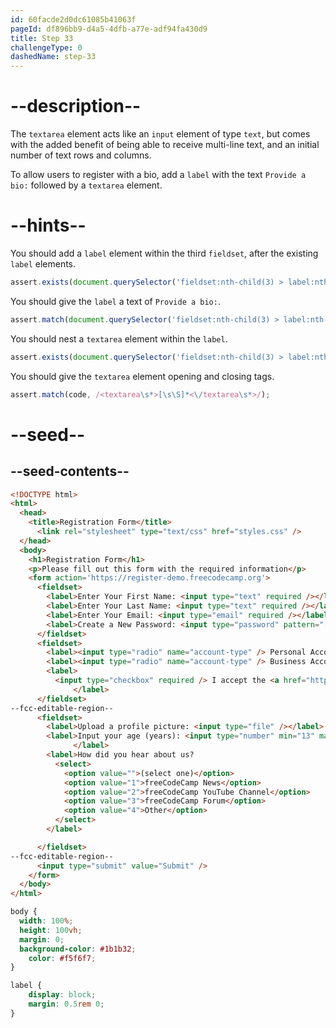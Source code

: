 ```yaml
---
id: 60facde2d0dc61085b41063f
pageId: df896bb9-d4a5-4dfb-a77e-adf94fa430d9
title: Step 33
challengeType: 0
dashedName: step-33
---
```


# --description--

The `textarea` element acts like an `input` element of type `text`, but comes with the added benefit of being able to receive multi-line text, and an initial number of text rows and columns.

To allow users to register with a bio, add a `label` with the text `Provide a bio:` followed by a `textarea` element.

# --hints--

You should add a `label` element within the third `fieldset`, after the existing `label` elements.

```js
assert.exists(document.querySelector('fieldset:nth-child(3) > label:nth-child(4)'));
```

You should give the `label` a text of `Provide a bio:`.

```js
assert.match(document.querySelector('fieldset:nth-child(3) > label:nth-child(4)')?.innerText, /Provide a bio/);
```

You should nest a `textarea` element within the `label`.

```js
assert.exists(document.querySelector('fieldset:nth-child(3) > label:nth-child(4) > textarea'));
```

You should give the `textarea` element opening and closing tags.

```js
assert.match(code, /<textarea\s*>[\s\S]*<\/textarea\s*>/);
```

# --seed--

## --seed-contents--

```html
<!DOCTYPE html>
<html>
  <head>
    <title>Registration Form</title>
	  <link rel="stylesheet" type="text/css" href="styles.css" />
  </head>
  <body>
    <h1>Registration Form</h1>
    <p>Please fill out this form with the required information</p>
    <form action='https://register-demo.freecodecamp.org'>
      <fieldset>
        <label>Enter Your First Name: <input type="text" required /></label>
        <label>Enter Your Last Name: <input type="text" required /></label>
        <label>Enter Your Email: <input type="email" required /></label>
        <label>Create a New Password: <input type="password" pattern="[a-z0-5]{8,}" required /></label>
      </fieldset>
      <fieldset>
        <label><input type="radio" name="account-type" /> Personal Account</label>
        <label><input type="radio" name="account-type" /> Business Account</label>
        <label>
          <input type="checkbox" required /> I accept the <a href="https://www.freecodecamp.org/news/terms-of-service/">terms and conditions</a>
			  </label>
      </fieldset>
--fcc-editable-region--
      <fieldset>
        <label>Upload a profile picture: <input type="file" /></label>
        <label>Input your age (years): <input type="number" min="13" max="120" />
			  </label>
        <label>How did you hear about us?
          <select>
            <option value="">(select one)</option>
            <option value="1">freeCodeCamp News</option>
            <option value="2">freeCodeCamp YouTube Channel</option>
            <option value="3">freeCodeCamp Forum</option>
            <option value="4">Other</option>
          </select>
        </label>

      </fieldset>
--fcc-editable-region--
      <input type="submit" value="Submit" />
    </form>
  </body>
</html>
```

```css
body {
  width: 100%;
  height: 100vh;
  margin: 0;
  background-color: #1b1b32;
	color: #f5f6f7;
}

label {
	display: block;
	margin: 0.5rem 0;
}

```
